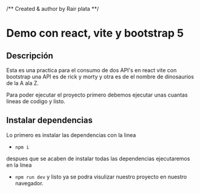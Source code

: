 /** Created & author by Rair plata **/

# Demo con react, vite y bootstrap 5

## Descripción
Esta es una practica para el consumo de dos API's en react vite con bootstrap
una API es de rick y morty y otra es de el nombre de dinosaurios de la A ala Z.


Para poder ejecutar el proyecto primero debemos ejecutar unas cuantas lineas de codigo y listo.

## Instalar dependencias
Lo primero es instalar las dependencias con la linea 
* ``npm i``

despues que se acaben de instalar todas las dependencias ejecutaremos en la linea
* ``npm run dev`` y listo ya se podra visulizar nuestro proyecto en nuestro navegador.
